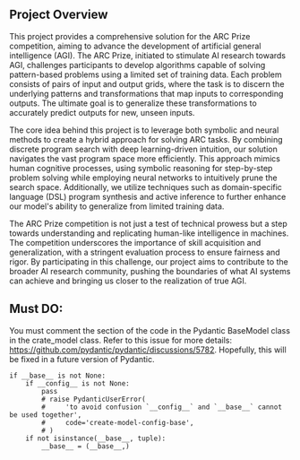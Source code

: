 ## Project Overview

This project provides a comprehensive solution for the ARC Prize competition, aiming to advance the development of artificial general intelligence (AGI). The ARC Prize, initiated to stimulate AI research towards AGI, challenges participants to develop algorithms capable of solving pattern-based problems using a limited set of training data. Each problem consists of pairs of input and output grids, where the task is to discern the underlying patterns and transformations that map inputs to corresponding outputs. The ultimate goal is to generalize these transformations to accurately predict outputs for new, unseen inputs.

The core idea behind this project is to leverage both symbolic and neural methods to create a hybrid approach for solving ARC tasks. By combining discrete program search with deep learning-driven intuition, our solution navigates the vast program space more efficiently. This approach mimics human cognitive processes, using symbolic reasoning for step-by-step problem solving while employing neural networks to intuitively prune the search space. Additionally, we utilize techniques such as domain-specific language (DSL) program synthesis and active inference to further enhance our model's ability to generalize from limited training data.

The ARC Prize competition is not just a test of technical prowess but a step towards understanding and replicating human-like intelligence in machines. The competition underscores the importance of skill acquisition and generalization, with a stringent evaluation process to ensure fairness and rigor. By participating in this challenge, our project aims to contribute to the broader AI research community, pushing the boundaries of what AI systems can achieve and bringing us closer to the realization of true AGI.

## Must DO:

You must comment the section of the code in the Pydantic BaseModel class in the crate_model class. Refer to this issue for more details: https://github.com/pydantic/pydantic/discussions/5782. Hopefully, this will be fixed in a future version of Pydantic.
    
    if __base__ is not None:
        if __config__ is not None:
            pass
            # raise PydanticUserError(
            #     'to avoid confusion `__config__` and `__base__` cannot be used together',
            #     code='create-model-config-base',
            # )
        if not isinstance(__base__, tuple):
            __base__ = (__base__,)


